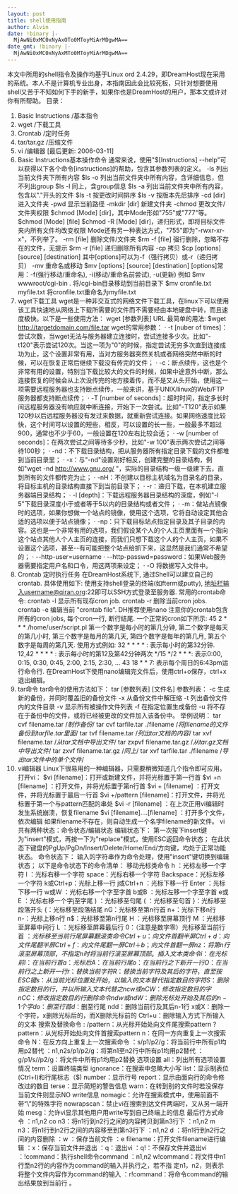 ```yaml
---
layout: post
title: shell使用指南
author: Alvin
date: !binary |-
  MjAwNi0xMC0xNyAxOTo0MToyMiArMDgwMA==
date_gmt: !binary |-
  MjAwNi0xMC0xNyAxMTo0MToyMiArMDgwMA==
---
```

本文中所用的shell指令及操作均基于Linux ord 2.4.29，即DreamHost现在采用的系统。本人不是计算机专业出身，本指南因此会比较死板，只针对想要使用shell又苦于不知如何下手的新手，如果你也是DreamHost的用户，那本文或许对你有所帮助。
目录：
1. Basic Instructions /基本指令
2. wget /下载工具
3. Crontab /定时任务
4. tar/tar.gz /压缩文件
5. vi /编辑器
[最后更新: 2006-03-11]
1. Basic Instructions基本操作命令
通常来说，使用"$[Instructions] --help"可以获得以下各个命令[instructions]的帮助，包含其参数列表的定义。
-ls 列出当前文件夹下所有内容
$ls -o 列出当前文件夹中所有内容，含详细信息，但不列出group
$ls -l 同上，含group信息
$ls -a 列出当前文件夹中所有内容，包含以"."开头的文件
$ls -t 按更改时间排序
$ls -v 按版本先后排序
-cd [dir] 进入文件夹
-pwd 显示当前路径
-mkdir [dir] 新建文件夹
-chmod 更改文件/文件夹权限
$chmod [Mode] [dir]，其中Mode形如"755"或"777"等。
$chmod [Mode] [file]
$chmod -R [Mode] [dir]，递归形式，即将目标文件夹内所有文件均改变权限
Mode还有另一种表达方式，"755"即为"-rwxr-xr-x"，不列举了。
-rm [file] 删除文件/文件夹
$rm -f [file] 强行删除，忽略不存在的文件，无提示
$rm -r [file] 递归删除所有内容
-cp 拷贝
$cp [options] [source] [destination]
其中[options]可以为-f（强行拷贝）或-r（递归拷贝）
-mv 重命名或移动
$mv [options] [source] [destination]
[options]常用：-f(强行移动/重命名), -i(移动/重命名前尝试), -u(更新)
例如
$mv wwwroot/cgi-bin . 将/cgi-bin目录移动到当前目录下
$mv cronfile.txt myfile.txt 将cronfile.txt重命名为myfile.txt
2. wget下载工具
wget是一种非交互式的网络文件下载工具，在linux下可以使用该工具快速地从网络上下载所需要的文件而不需要经由本地硬盘中转，而且速度极快。以下是一些使用方法：
wget [参数列表] URL
最简单的用法:
$wget http://targetdomain.com/file.tar
wget的常用参数：
&middot; -t [nuber of times]：尝试次数，当wget无法与服务器建立连接时，尝试连接多少次。比如"-t120"表示尝试120次。当这一项为"0"的时候，指定尝试无穷多次直到连接成功为止，这个设置非常有用，当对方服务器突然关机或者网络突然中断的时候，可以在恢复正常后继续下载没有传完的文件；
&middot; -c：断点续传，这也是个非常有用的设置，特别当下载比较大的文件的时候，如果中途意外中断，那么连接恢复的时候会从上次没传完的地方接着传，而不是又从头开始，使用这一项需要远程服务器也支持断点续传，一般来讲，基于UNIX/linux的Web/FTP服务器都支持断点续传；
&middot; -T [number of seconds]：超时时间，指定多长时间远程服务器没有响应就中断连接，开始下一次尝试。比如"-T120"表示如果120秒以后远程服务器没有发过来数据，就重新尝试连接。如果网络速度比较快，这个时间可以设置的短些，相反，可以设置的长一些，一般最多不超过900，通常也不少于60，一般设置在120左右比较合适；
&middot; -w [number of seconds]：在两次尝试之间等待多少秒，比如"-w 100"表示两次尝试之间等待100秒；
&middot; -nd：不下载目录结构，把从服务器所有指定目录下载的文件都堆到当前目录里；
&middot; -x：与"-nd"设置刚好相反，创建完整的目录结构，例如"wget -nd http://www.gnu.org/ "，实际的目录结构一级一级建下去，直到所有的文件都传完为止；
&middot; -nH：不创建以目标主机域名为目录名的目录，将目标主机的目录结构直接下到当前目录下；
&middot; -r：递归下载，在本机建立服务器端目录结构；
&middot; -l [depth]：下载远程服务器目录结构的深度，例如"-l 5"下载目录深度小于或者等于5以内的目录结构或者文件；
&middot; -m：做站点镜像时的选项，如果你想做一个站点的镜像，使用这个选项，它将自动设定其他合适的选项以便于站点镜像；
&middot; -np：只下载目标站点指定目录及其子目录的内容。这也是一个非常有用的选项，我们假设某个人的个人主页里面有一个指向这个站点其他人个人主页的连接，而我们只想下载这个人的个人主页，如果不设置这个选项，甚至--有可能把整个站点给抓下来，这显然是我们通常不希望的；
&middot; --http-user=username
&middot; --http-passwd=password：如果Web服务器需要指定用户名和口令，用这两项来设定；
&middot; -O 将数据写入文件中。
3. Crontab 定时执行任务
在DreamHost系统下, 通过Shell可以建立自己的crontab. 具体使用如下:
使用支持shell登录的终端(如fterm或putty), 地址栏输入username@qiran.org:22即可以SSH方式登录至服务器.
常用的crontab命令:
crontab -l 显示所有现存cron job.
crontab -r 删除当前cron jobs.
crontab -e 编辑当前 "crontab file". DH推荐使用nano
注意你的crontab包含所有的cron jobs, 每个cron一行, 断行结尾. 一个正常的cron如下所示:
45 2 * * * /home/user/script.pl
第一个数字是每小时的第几分钟,
第二个数字是每天的第几小时,
第三个数字是每月的第几天,
第四个数字是每年的第几月,
第五个数字是每周的第几天.
使用方式例如:
32 * * * * : 表示每小时的第32分钟.
12,42 * * * * : 表示每小时的第12及第42分钟两次
*/15 */2 * * *: 表示0:00, 0:15, 0:30, 0:45, 2:00, 2:15, 2:30, ...
43 18 * * 7: 表示每个周日的6:43pm运行命令行.
在DreamHost下使用nano编辑完文件后，使用ctrl+o保存，ctrl+x退出编辑。
4. tar命令
tar命令的使用方法如下：
tar [参数列表] [文件名]
参数列表：
-c 生成新的备份，并同时覆盖旧的备份文件
-x 从备份文件中解压缩
-t 列出备份文件内的文件目录
-v 显示所有被操作文件列表
-f 在指定位置生成备份
-u 将不存在于备份中的文件，或将已经被更改的文件加入该备份中。
举例说明：
tar cvf filename.tar /*制作备份*/
tar cvf tarfile.tar ./filename /*将filename的文件备份到tarfile.tar里面*/
tar tvf filename.tar /*列出tar文档的内容*/
tar xvf filename.tar /*从tar文档中导出文件*/
tar zxpvf filename.tar.gz /*从tar.gz文档中导出文件*/
tar zxvf filename.tar.gz /*同上*/
tar xvf tarfile.tar ./filename /*导出tar文件中的单个文件*/
5. vi编辑器
Linux下很易用的一种编辑器，只需要稍微知道几个指令即可应用。
打开vi：
$vi [filename]：打开或新建文件，并将光标置于第一行首
$vi +n [filename] ：打开文件，并将光标置于第n行首
$vi + [filename] ：打开文件，并将光标置于最后一行首
$vi +/pattern [filename]：打开文件，并将光标置于第一个与pattern匹配的串处
$vi -r [filename] ：在上次正用vi编辑时发生系统崩溃，恢复filename
$vi [filename]....[filename] ：打开多个文件，依次编辑
如果filename不存在，则自动生成一个名字filename的新文件。
vi共有两种状态：命令状态/编辑状态
编辑状态下：
第一次按下insert键为"insert"模式，再按一下为"replace"模式，使用ESC返回命令状态；
在此状态下键盘的PgUp/PgDn/Insert/Delete/Home/End/方向键，均处于正常功能状态。
命令状态下：
输入的字符串作为命令处理，使用"insert"键切换到编辑状态；
以下是命令状态下的命令清单：
移动光标类命令
h ：光标左移一个字符
l ：光标右移一个字符
space：光标右移一个字符
Backspace：光标左移一个字符
k或Ctrl+p：光标上移一行
j或Ctrl+n ：光标下移一行
Enter ：光标下移一行
w或W ：光标右移一个字至字首
b或B ：光标左移一个字至字首
e或E ：光标右移一个字j至字尾
) ：光标移至句尾
( ：光标移至句首
}：光标移至段落开头
{：光标移至段落结尾
nG：光标移至第n行首
n+：光标下移n行
n-：光标上移n行
n$：光标移至第n行尾
H ：光标移至屏幕顶行
M ：光标移至屏幕中间行
L ：光标移至屏幕最后行
0：（注意是数字零）光标移至当前行首
$：光标移至当前行尾
屏幕翻滚类命令
Ctrl+u：向文件首翻半屏
Ctrl+d：向文件尾翻半屏
Ctrl+f：向文件尾翻一屏
Ctrl＋b；向文件首翻一屏
nz：将第n行滚至屏幕顶部，不指定n时将当前行滚至屏幕顶部。
插入文本类命令
i ：在光标前
I ：在当前行首
a：光标后
A：在当前行尾
o：在当前行之下新开一行
O：在当前行之上新开一行
r：替换当前字符
R：替换当前字符及其后的字符，直至按ESC键
s：从当前光标位置处开始，以输入的文本替代指定数目的字符
S：删除指定数目的行，并以所输入文本代替之
ncw或nCW：修改指定数目的字
nCC：修改指定数目的行
删除命令
ndw或ndW：删除光标处开始及其后的n-1个字
do：删至行首
d$：删至行尾
ndd：删除当前行及其后n-1行
x或X：删除一个字符，x删除光标后的，而X删除光标前的
Ctrl+u：删除输入方式下所输入的文本
搜索及替换命令 :
/pattern：从光标开始处向文件尾搜索pattern
?pattern：从光标开始处向文件首搜索pattern
n：在同一方向重复上一次搜索命令
N：在反方向上重复上一次搜索命令
：s/p1/p2/g：将当前行中所有p1均用p2替代
：n1,n2s/p1/p2/g：将第n1至n2行中所有p1均用p2替代
：g/p1/s//p2/g：将文件中所有p1均用p2替换
选项设置
all：列出所有选项设置情况
term：设置终端类型
ignorance：在搜索中忽略大小写
list：显示制表位(Ctrl+I)和行尾标志（$)
number：显示行号
report：显示由面向行的命令修改过的数目
terse：显示简短的警告信息
warn：在转到别的文件时若没保存当前文件则显示NO write信息
nomagic：允许在搜索模式中，使用前面不带“\”的特殊字符
nowrapscan：禁止vi在搜索到达文件两端时，又从另一端开始
mesg：允许vi显示其他用户用write写到自己终端上的信息
最后行方式命令
：n1,n2 co n3：将n1行到n2行之间的内容拷贝到第n3行下
：n1,n2 m n3：将n1行到n2行之间的内容移至到第n3行下
：n1,n2 d ：将n1行到n2行之间的内容删除
：w ：保存当前文件
：e filename：打开文件filename进行编辑
：x：保存当前文件并退出
：q：退出vi
：q!：不保存文件并退出vi
：!command：执行shell命令command
：n1,n2 w!command：将文件中n1行至n2行的内容作为command的输入并执行之，若不指
定n1，n2，则表示将整个文件内容作为command的输入
：r!command：将命令command的输出结果放到当前行 。
